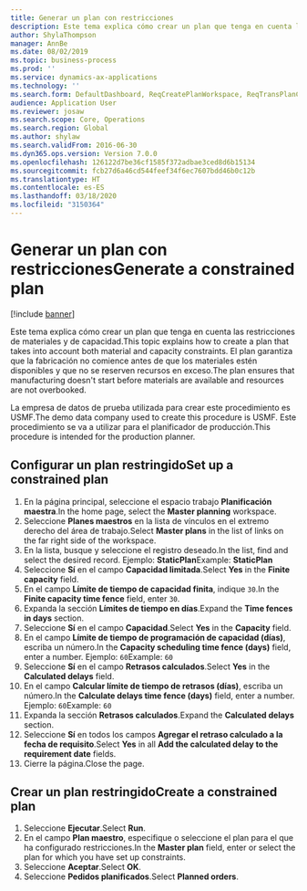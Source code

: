 ```yaml
---
title: Generar un plan con restricciones
description: Este tema explica cómo crear un plan que tenga en cuenta las restricciones de materiales y de capacidad.
author: ShylaThompson
manager: AnnBe
ms.date: 08/02/2019
ms.topic: business-process
ms.prod: ''
ms.service: dynamics-ax-applications
ms.technology: ''
ms.search.form: DefaultDashboard, ReqCreatePlanWorkspace, ReqTransPlanCard, ReqPlanSched
audience: Application User
ms.reviewer: josaw
ms.search.scope: Core, Operations
ms.search.region: Global
ms.author: shylaw
ms.search.validFrom: 2016-06-30
ms.dyn365.ops.version: Version 7.0.0
ms.openlocfilehash: 126122d7be36cf1585f372adbae3ced8d6b15134
ms.sourcegitcommit: fcb27d6a46cd544feef34f6ec7607bdd46b0c12b
ms.translationtype: HT
ms.contentlocale: es-ES
ms.lasthandoff: 03/18/2020
ms.locfileid: "3150364"
---
```

# <a name="generate-a-constrained-plan"></a><span data-ttu-id="3892a-103">Generar un plan con restricciones</span><span class="sxs-lookup"><span data-stu-id="3892a-103">Generate a constrained plan</span></span>

[!include [banner](../../includes/banner.md)]

<span data-ttu-id="3892a-104">Este tema explica cómo crear un plan que tenga en cuenta las restricciones de materiales y de capacidad.</span><span class="sxs-lookup"><span data-stu-id="3892a-104">This topic explains how to create a plan that takes into account both material and capacity constraints.</span></span> <span data-ttu-id="3892a-105">El plan garantiza que la fabricación no comience antes de que los materiales estén disponibles y que no se reserven recursos en exceso.</span><span class="sxs-lookup"><span data-stu-id="3892a-105">The plan ensures that manufacturing doesn't start before materials are available and resources are not overbooked.</span></span> 

<span data-ttu-id="3892a-106">La empresa de datos de prueba utilizada para crear este procedimiento es USMF.</span><span class="sxs-lookup"><span data-stu-id="3892a-106">The demo data company used to create this procedure is USMF.</span></span> <span data-ttu-id="3892a-107">Este procedimiento se va a utilizar para el planificador de producción.</span><span class="sxs-lookup"><span data-stu-id="3892a-107">This procedure is intended for the production planner.</span></span>


## <a name="set-up-a-constrained-plan"></a><span data-ttu-id="3892a-108">Configurar un plan restringido</span><span class="sxs-lookup"><span data-stu-id="3892a-108">Set up a constrained plan</span></span>
1. <span data-ttu-id="3892a-109">En la página principal, seleccione el espacio trabajo **Planificación maestra**.</span><span class="sxs-lookup"><span data-stu-id="3892a-109">In the home page, select the **Master planning** workspace.</span></span>
2. <span data-ttu-id="3892a-110">Seleccione **Planes maestros** en la lista de vínculos en el extremo derecho del área de trabajo.</span><span class="sxs-lookup"><span data-stu-id="3892a-110">Select **Master plans** in the list of links on the far right side of the workspace.</span></span>
3. <span data-ttu-id="3892a-111">En la lista, busque y seleccione el registro deseado.</span><span class="sxs-lookup"><span data-stu-id="3892a-111">In the list, find and select the desired record.</span></span> <span data-ttu-id="3892a-112">Ejemplo: **StaticPlan**</span><span class="sxs-lookup"><span data-stu-id="3892a-112">Example: **StaticPlan**</span></span>  
4. <span data-ttu-id="3892a-113">Seleccione **Sí** en el campo **Capacidad limitada**.</span><span class="sxs-lookup"><span data-stu-id="3892a-113">Select **Yes** in the **Finite capacity** field.</span></span>
5. <span data-ttu-id="3892a-114">En el campo **Límite de tiempo de capacidad finita**, indique `30`.</span><span class="sxs-lookup"><span data-stu-id="3892a-114">In the **Finite capacity time fence** field, enter `30`.</span></span>
6. <span data-ttu-id="3892a-115">Expanda la sección **Límites de tiempo en días**.</span><span class="sxs-lookup"><span data-stu-id="3892a-115">Expand the **Time fences in days** section.</span></span>
7. <span data-ttu-id="3892a-116">Seleccione **Sí** en el campo **Capacidad**.</span><span class="sxs-lookup"><span data-stu-id="3892a-116">Select **Yes** in the **Capacity** field.</span></span>
8. <span data-ttu-id="3892a-117">En el campo **Límite de tiempo de programación de capacidad (días)**, escriba un número.</span><span class="sxs-lookup"><span data-stu-id="3892a-117">In the **Capacity scheduling time fence (days)** field, enter a number.</span></span> <span data-ttu-id="3892a-118">Ejemplo: `60`</span><span class="sxs-lookup"><span data-stu-id="3892a-118">Example: `60`</span></span>  
9. <span data-ttu-id="3892a-119">Seleccione **Sí** en el campo **Retrasos calculados**.</span><span class="sxs-lookup"><span data-stu-id="3892a-119">Select **Yes** in the **Calculated delays** field.</span></span>
10. <span data-ttu-id="3892a-120">En el campo **Calcular límite de tiempo de retrasos (días)**, escriba un número.</span><span class="sxs-lookup"><span data-stu-id="3892a-120">In the **Calculate delays time fence (days)** field, enter a number.</span></span> <span data-ttu-id="3892a-121">Ejemplo: `60`</span><span class="sxs-lookup"><span data-stu-id="3892a-121">Example: `60`</span></span> 
11. <span data-ttu-id="3892a-122">Expanda la sección **Retrasos calculados**.</span><span class="sxs-lookup"><span data-stu-id="3892a-122">Expand the **Calculated delays** section.</span></span>
12. <span data-ttu-id="3892a-123">Seleccione **Sí** en todos los campos **Agregar el retraso calculado a la fecha de requisito**.</span><span class="sxs-lookup"><span data-stu-id="3892a-123">Select **Yes** in all **Add the calculated delay to the requirement date** fields.</span></span>
13. <span data-ttu-id="3892a-124">Cierre la página.</span><span class="sxs-lookup"><span data-stu-id="3892a-124">Close the page.</span></span>

## <a name="create-a-constrained-plan"></a><span data-ttu-id="3892a-125">Crear un plan restringido</span><span class="sxs-lookup"><span data-stu-id="3892a-125">Create a constrained plan</span></span>
1. <span data-ttu-id="3892a-126">Seleccione **Ejecutar**.</span><span class="sxs-lookup"><span data-stu-id="3892a-126">Select **Run**.</span></span>
2. <span data-ttu-id="3892a-127">En el campo **Plan maestro**, especifique o seleccione el plan para el que ha configurado restricciones.</span><span class="sxs-lookup"><span data-stu-id="3892a-127">In the **Master plan** field, enter or select the plan for which you have set up constraints.</span></span>  
3. <span data-ttu-id="3892a-128">Seleccione **Aceptar**.</span><span class="sxs-lookup"><span data-stu-id="3892a-128">Select **OK**.</span></span>
4. <span data-ttu-id="3892a-129">Seleccione **Pedidos planificados**.</span><span class="sxs-lookup"><span data-stu-id="3892a-129">Select **Planned orders**.</span></span>

